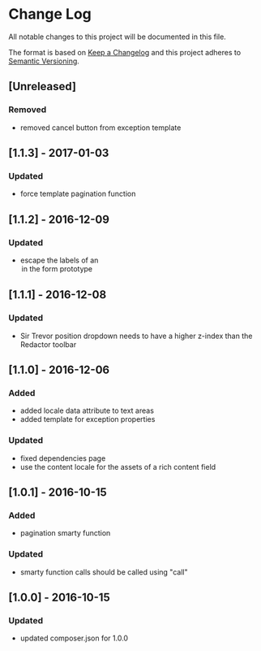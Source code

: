 # Change Log
All notable changes to this project will be documented in this file.

The format is based on [Keep a Changelog](http://keepachangelog.com/)
and this project adheres to [Semantic Versioning](http://semver.org/).

## [Unreleased]
### Removed
- removed cancel button from exception template

## [1.1.3] - 2017-01-03
### Updated
- force template pagination function

## [1.1.2] - 2016-12-09
### Updated
- escape the labels of an <option> in the form prototype

## [1.1.1] - 2016-12-08
### Updated
- Sir Trevor position dropdown needs to have a higher z-index than the Redactor toolbar

## [1.1.0] - 2016-12-06
### Added
- added locale data attribute to text areas
- added template for exception properties

### Updated
- fixed dependencies page
- use the content locale for the assets of a rich content field

## [1.0.1] - 2016-10-15
### Added
- pagination smarty function

### Updated
- smarty function calls should be called using "call"

## [1.0.0] - 2016-10-15
### Updated
- updated composer.json for 1.0.0
